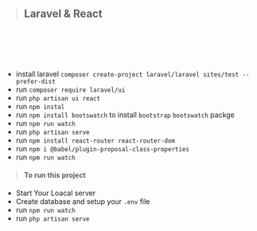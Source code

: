 >## Laravel & React
<br><br><br><br>




+ install laravel `composer create-project laravel/laravel sites/test --prefer-dist`
+ run `composer require laravel/ui`
+ run `php artisan ui react`
+ run `npm instal`
+ run `npm install bootswatch` to install `bootstrap` `bootswatch` packge
+ run `npm run watch`
+ run `php artisan serve`
+ run `npm install react-router react-router-dom`
+ run `npm i @babel/plugin-proposal-class-properties`
+ run `npm run watch`





>#### To run this project
+ Start Your Loacal server
+ Create database and setup your `.env` file
+ run `npm run watch`
+ run `php artisan serve`